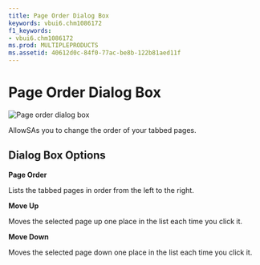 ```yaml
---
title: Page Order Dialog Box
keywords: vbui6.chm1086172
f1_keywords:
- vbui6.chm1086172
ms.prod: MULTIPLEPRODUCTS
ms.assetid: 40612d0c-84f0-77ac-be8b-122b81aed11f
---
```



# Page Order Dialog Box


![Page order dialog box](images/pgorderd_ZA01201641.gif)



AllowSAs you to change the order of your tabbed pages.

## Dialog Box Options

 **Page Order**

Lists the tabbed pages in order from the left to the right.

 **Move Up**

Moves the selected page up one place in the list each time you click it.

 **Move Down**

Moves the selected page down one place in the list each time you click it.


